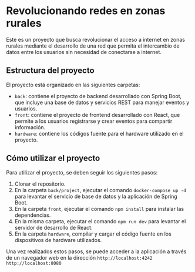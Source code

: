 # Revolucionando redes en zonas rurales

Este es un proyecto que busca revolucionar el acceso a internet en zonas rurales mediante el desarrollo de una red que permita el intercambio de datos entre los usuarios sin necesidad de conectarse a internet. 

## Estructura del proyecto

El proyecto está organizado en las siguientes carpetas:

- `back`: contiene el proyecto de backend desarrollado con Spring Boot, que incluye una base de datos y servicios REST para manejar eventos y usuarios.
- `front`: contiene el proyecto de frontend desarrollado con React, que permite a los usuarios registrarse y crear eventos para compartir información.
- `hardware`: contiene los códigos fuente para el hardware utilizado en el proyecto.

## Cómo utilizar el proyecto

Para utilizar el proyecto, se deben seguir los siguientes pasos:

1. Clonar el repositorio.
2. En la carpeta `back/project`, ejecutar el comando `docker-compose up -d` para levantar el servicio de base de datos y la aplicación de Spring Boot.
3. En la carpeta `front`, ejecutar el comando `npm install` para instalar las dependencias.
4. En la misma carpeta, ejecutar el comando `npm run dev` para levantar el servidor de desarrollo de React.
5. En la carpeta `hardware`, compilar y cargar el código fuente en los dispositivos de hardware utilizados.

Una vez realizados estos pasos, se puede acceder a la aplicación a través de un navegador web en la dirección `http://localhost:4242` `http://localhost:8080` 
